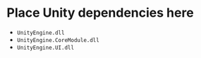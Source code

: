 # Place Unity dependencies here

* `UnityEngine.dll`
* `UnityEngine.CoreModule.dll`
* `UnityEngine.UI.dll`
